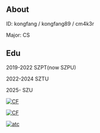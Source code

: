 ## About

ID: kongfang / kongfang89 / cm4k3r

Major: CS

## Edu

2019-2022 SZPT(now SZPU)

2022-2024 SZTU

2025-     SZU

[![CF](https://cfrating.ihcr.top/?user=kongfang89)](https://codeforces.com/profile/kongfang89)

[![CF](https://cfrating.ihcr.top/?user=cm4k3r)](https://codeforces.com/profile/cm4k3r)

[![atc](https://atrating.baoshuo.dev/rating?username=kongfang)](https://atcoder.jp/users/kongfang)
